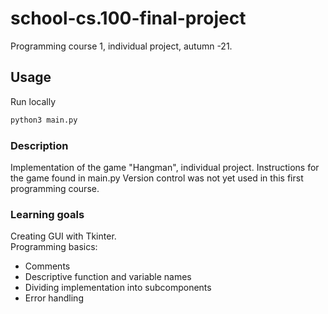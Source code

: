 # school-cs.100-final-project
Programming course 1, individual project, autumn -21.

## Usage
Run locally
```sh
python3 main.py
```
### Description
Implementation of the game "Hangman", individual project.
Instructions for the game found in main.py
Version control was not yet used in this first programming course.

### Learning goals
Creating GUI with Tkinter.  
Programming basics:
  - Comments
  - Descriptive function and variable names
  - Dividing implementation into subcomponents
  - Error handling



